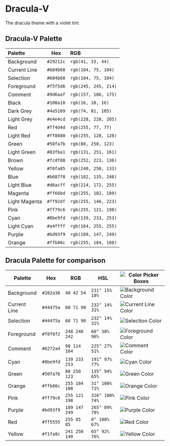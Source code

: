 # Dracula-V
The dracula theme with a violet tint

## Dracula-V Palette

| Palette           | Hex       | RGB                   |
| :---             | :---:     | :---                 |
| Background        | `#29212c` | `rgb(41, 33, 44)`     |
| Current Line      | `#684b68` | `rgb(104, 75, 104)`   |
| Selection         | `#684b68` | `rgb(104, 75, 104)`   |
| Foreground        | `#f5f5d6` | `rgb(245, 245, 214)`  |
| Comment           | `#9d6aaf` | `rgb(157, 106, 175)`  |
| Black             | `#100a10` | `rgb(16, 10, 16)`     |
| Dark Grey         | `#4a5169` | `rgb(74, 81, 105)`    |
| Light Grey        | `#e4e4cd` | `rgb(228, 228, 205)`  |
| Red               | `#ff4d4d` | `rgb(255, 77, 77)`    |
| Light Red         | `#ff8080` | `rgb(255, 128, 128)`  |
| Green             | `#50fa7b` | `rgb(80, 250, 123)`   |
| Light Green       | `#83fba1` | `rgb(131, 251, 161)`  |
| Brown             | `#fcdf88` | `rgb(252, 223, 136)`  |
| Yellow            | `#f0fa85` | `rgb(240, 250, 133)`  |
| Blue              | `#b687f8` | `rgb(182, 135, 248)`  |
| Light Blue        | `#d6acff` | `rgb(214, 172, 255)`  |
| Magenta           | `#ff66bd` | `rgb(255, 102, 189)`  |
| Light Magenta     | `#ff92df` | `rgb(255, 146, 223)`  |
| Pink              | `#ff79c6` | `rgb(255, 121, 198)`  |
| Cyan              | `#8be9fd` | `rgb(139, 233, 253)`  |
| Light Cyan        | `#a4ffff` | `rgb(164, 255, 255)`  |
| Purple            | `#bd93f9` | `rgb(189, 147, 249)`  |
| Orange            | `#ffb86c` | `rgb(255, 184, 108)`  |

## Dracula Palette for comparison

Palette      | Hex       | RGB           | HSL             | ![Color Picker Boxes](https://draculatheme.com/static/img/color-boxes/eyedropper.png)
---          | ---       | ---           | ---             | ---
Background   | `#282a36` | `40 42 54`    | `231° 15% 18%`  | ![Background Color](https://draculatheme.com/static/img/color-boxes/background.png)
Current Line | `#44475a` | `68 71 90`    | `232° 14% 31%`  | ![Current Line Color](https://draculatheme.com/static/img/color-boxes/current_line.png)
Selection    | `#44475a` | `68 71 90`    | `232° 14% 31%`  | ![Selection Color](https://draculatheme.com/static/img/color-boxes/selection.png)
Foreground   | `#f8f8f2` | `248 248 242` | `60° 30% 96%`   | ![Foreground Color](https://draculatheme.com/static/img/color-boxes/foreground.png)
Comment      | `#6272a4` | `98 114 164`  | `225° 27% 51%`  | ![Comment Color](https://draculatheme.com/static/img/color-boxes/comment.png)
Cyan         | `#8be9fd` | `139 233 253` | `191° 97% 77%`  | ![Cyan Color](https://draculatheme.com/static/img/color-boxes/cyan.png)
Green        | `#50fa7b` | `80 250 123`  | `135° 94% 65%`  | ![Green Color](https://draculatheme.com/static/img/color-boxes/green.png)
Orange       | `#ffb86c` | `255 184 108` | `31° 100% 71%`  | ![Orange Color](https://draculatheme.com/static/img/color-boxes/orange.png)
Pink         | `#ff79c6` | `255 121 198` | `326° 100% 74%` | ![Pink Color](https://draculatheme.com/static/img/color-boxes/pink.png)
Purple       | `#bd93f9` | `189 147 249` | `265° 89% 78%`  | ![Purple Color](https://draculatheme.com/static/img/color-boxes/purple.png)
Red          | `#ff5555` | `255 85 85`   | `0° 100% 67%`   | ![Red Color](https://draculatheme.com/static/img/color-boxes/red.png)
Yellow       | `#f1fa8c` | `241 250 140` | `65° 92% 76%`   | ![Yellow Color](https://draculatheme.com/static/img/color-boxes/yellow.png)